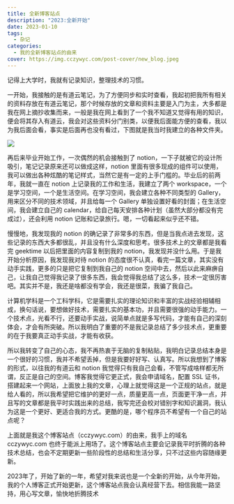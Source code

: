 ```yaml
---
title: 全新博客站点
description: "2023:全新开始"
date: 2023-01-10
tags:
  - 杂记
categories:
  - 我的全新博客站点的由来
cover: https://img.cczywyc.com/post-cover/new_blog.jpeg
---
```


记得上大学时，我就有记录知识，整理技术的习惯。

一开始，我接触的是有道云笔记，为了方便同步和实时查看，我起初把我所有相关的资料存放在有道云笔记，那个时候存放的文章和资料主要是入门为主，大多都是我在网上摘抄收集而来，一般是我在网上看到了一个我不知道又觉得有用的知识，便会将其存入有道云，我会对这些资料分门别类，以便我后面能方便的查看，我以为我后面会看，事实是后面再也没有看过，下图就是我当时我建立的各种文件夹。

![](https://img.cczywyc.com/youdaoyun.png)

再后来毕业开始工作，一次偶然的机会接触到了 notion，一下子就被它的设计所吸引，笔记记录原来还可以做成这样，notion 里面有很多现成的组件可以使用，我可以做出各种炫酷的笔记样式，当然它是有一定的上手门槛的。毕业后的前两年，我就一直在 notion 上记录我的工作和生活，我建立了两个 workspace，一个是学习空间，一个是生活空间。在学习空间，我会建立各种不同类型的 Gallery，用来区分不同的技术领域，并且给每一个 Gallery 单独设置好看的封面；在生活空间，我会建立自己的 calendar，给自己每天安排各种计划（虽然大部分都没有完成过），还会利用 notion 记账和记录旅行。嗯，一切看起来似乎还不错。

慢慢地，我发现我的 notion 的确记录了非常多的东西，但是当我点进去发现，这些记录的东西大多都很乱，并且没有什么深度和思考。很多技术上的文章都是我看完 geektime 以后把里面的内容复制到我的 notion，我发现并没什么用。于是我开始分析原因，我发现我对待 notion 的态度很不认真，看完一篇文章，其实没有动手实践，更多的只是把它复制到我自己的 notion 空间中去，然后以此来麻痹自己，让我自己觉得我记录了很多东西，我会觉得我总结了这么多，技术一定很厉害吧。其实并不是，我还是啥都没有学会，我还是很菜，我骗了我自己。

计算机学科是一个工科学科，它是需要扎实的理论知识和丰富的实战经验相辅相成，换句话说，要想做好技术，需要扎实的基本功，并且需要很强的动手能力。一个技术点，光看不行，还要动手实战，说简单点就是多写代码，才能有自己的深刻体会，才会有所突破。所以我明白了重要的不是我记录总结了多少技术点，更重要的在于我要真正动手实战，才能有收获。

所以我转变了自己的心态，我不再热衷于无脑的复制粘贴，我明白记录总结本身是一个很好的习惯，我并不希望丢掉，但是我要好好写、认真写。所以我想到了博客的形式，以往我的有道云和 notion 我觉得只有我自己会看，不管写成啥样都无所谓，反正是自己的空间。博客我觉得它更正式，我会申请域名，配置 SSL 证书，搭建起来一个网站，上面放上我的文章，心理上就觉得这是一个正规的站点，就是给人看的，所以我希望把它维护的更好一点，质量更高一点，页面更干净一点，并且写的文章都是我平时实践出来的总结，我写完还会校对错别字和知识漏洞，我认为这是一个更好、更适合我的方式。更酷的是，哪个程序员不希望有一个自己的站点呢？

上面就是我这个博客站点（cczywyc.com）的由来，我手上的域名 cczywyc.com 也终于能派上用场了。这个博客站点主要会记录我平时折腾的各种技术总结，也会不定期更新一些阶段性的总结和生活分享，只不过这些内容随缘更新。

2023年了，开始了新的一年，希望对我来说也是一个全新的开始，从今年开始，我的个人博客正式开始更新，这个博客站点我会认真经营下去。相信我能一路坚持，用心写文章，愉快地折腾技术